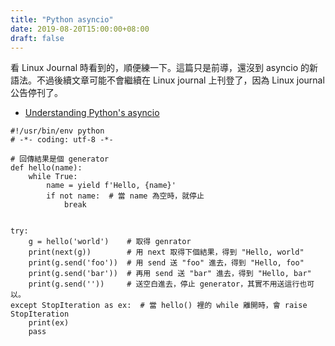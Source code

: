 ```yaml
---
title: "Python asyncio"
date: 2019-08-20T15:00:00+08:00
draft: false
---
```

看 Linux Journal 時看到的，順便練一下。這篇只是前導，還沒到 asyncio 的新語法。不過後續文章可能不會繼續在 Linux journal 上刊登了，因為 Linux journal 公告停刊了。

* [Understanding Python's asyncio](https://www.linuxjournal.com/content/understanding-pythons-asyncio)

```
#!/usr/bin/env python
# -*- coding: utf-8 -*-

# 回傳結果是個 generator
def hello(name):
    while True:
        name = yield f'Hello, {name}'
        if not name:  # 當 name 為空時，就停止
            break


try:
    g = hello('world')    # 取得 genrator
    print(next(g))        # 用 next 取得下個結果，得到 "Hello, world"
    print(g.send('foo'))  # 用 send 送 "foo" 進去，得到 "Hello, foo"
    print(g.send('bar'))  # 再用 send 送 "bar" 進去，得到 "Hello, bar"
    print(g.send(''))     # 送空白進去，停止 generator，其實不用送這行也可以。
except StopIteration as ex:  # 當 hello() 裡的 while 離開時，會 raise StopIteration
    print(ex)
    pass
```
